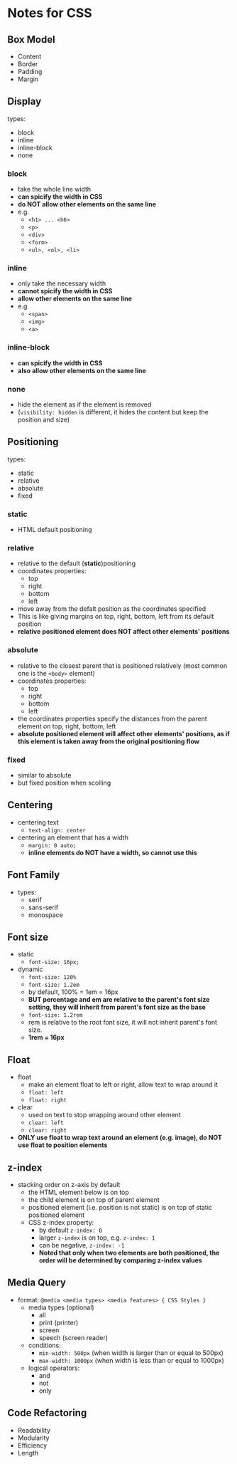 # Notes for CSS
## Box Model
- Content
- Border
- Padding
- Margin

## Display
types:
- block
- inline
- inline-block
- none

### block
- take the whole line width
- **can spicify the width in CSS**
- **do NOT allow other elements on the same line**
- e.g.
  - `<h1> ... <h6>`
  - `<p>`
  - `<div>`
  - `<form>`
  - `<ul>, <ol>, <li>`
### inline
- only take the necessary width
- **cannot spicify the width in CSS**
- **allow other elements on the same line**
- e.g
  - `<span>`
  - `<img>`
  - `<a>`
### inline-block
- **can spicify the width in CSS**
- **also allow other elements on the same line**
### none
- hide the element as if the element is removed
- (`visibility: hidden` is different, it hides the content but keep the position and size)

## Positioning
types:
- static
- relative
- absolute
- fixed

### static
- HTML default positioning

### relative
- relative to the default (**static**)positioning 
- coordinates properties:
  - top
  - right
  - bottom
  - left
- move away from the defalt position as the coordinates specified
- This is like giving margins on top, right, bottom, left from its default position
- **relative positioned element does NOT affect other elements' positions**

### absolute
- relative to the closest parent that is positioned relatively (most common one is the `<body>` element)
- coordinates properties:
  - top
  - right
  - bottom
  - left
- the coordinates properties specify the distances from the parent element on top, right, bottom, left
- **absolute positioned element will affect other elements' positions, as if this element is taken away from the original positioning flow**

### fixed
- similar to absolute
- but fixed position when scolling 

## Centering
- centering text
  - `text-align: center`
- centering an element that has a width
  - `margin: 0 auto;`
  - **inline elements do NOT have a width, so cannot use this**

## Font Family
- types:
  - serif
  - sans-serif
  - monospace

## Font size
- static
  - `font-size: 16px;`
- dynamic
  - `font-size: 120%`
  - `font-size: 1.2em`
  - by default, 100% = 1em = 16px
  - **BUT percentage and em are relative to the parent's font size setting, they will inherit from parent's font size as the base**
  - `font-size: 1.2rem`
  - rem is relative to the root font size, it will not inherit parent's font size.
  - **1rem = 16px**

## Float
- float
  - make an element float to left or right, allow text to wrap around it
  - `float: left`
  - `float: right`
- clear
  - used on text to stop wrapping around other element
  - `clear: left`
  - `clear: right`
- **ONLY use float to wrap text around an element (e.g. image), do NOT use float to position elements**


## z-index
- stacking order on z-axis by default
  - the HTML element below is on top
  - the child element is on top of parent element
  - positioned element (i.e. position is not static) is on top of static positioned element
  - CSS z-index property:
    - by default `z-index: 0`
    - larger `z-index` is on top, e.g. `z-index: 1`
    - can be negative, `z-index: -1`
    - **Noted that only when two elements are both positioned, the order will be determined by comparing z-index values**

## Media Query
- format: `@media <media types> <media features> { CSS Styles }`
  - media types (optional)
    - all
    - print (printer)
    - screen
    - speech (screen reader)
  - conditions:
    - `min-width: 500px` (when width is larger than or equal to 500px)
    - `max-width: 1000px` (when width is less than or equal to 1000px)
  - logical operators:
    - and
    - not
    - only

## Code Refactoring
- Readability
- Modularity
- Efficiency
- Length